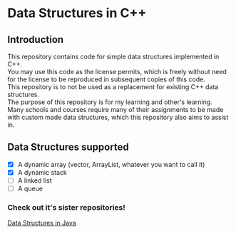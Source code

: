# Data Structures in C++
## Introduction
This repository contains code for simple data structures implemented in C++.  
You may use this code as the license permits, which is freely without need for the license to be reproduced in subsequent copies of this code.  
This repository is to not be used as a replacement for existing C++ data structures.  
The purpose of this repository is for my learning and other's learning.  
Many schools and courses require many of their assignments to be made with custom made data structures, which this repository also aims to assist in.
## Data Structures supported
- [x] A dynamic array (vector, ArrayList, whatever you want to call it)
- [x] A dynamic stack
- [ ] A linked list
- [ ] A queue
### Check out it's sister repositories!
[Data Structures in Java](https://github.com/xyve7/datastructures-java)